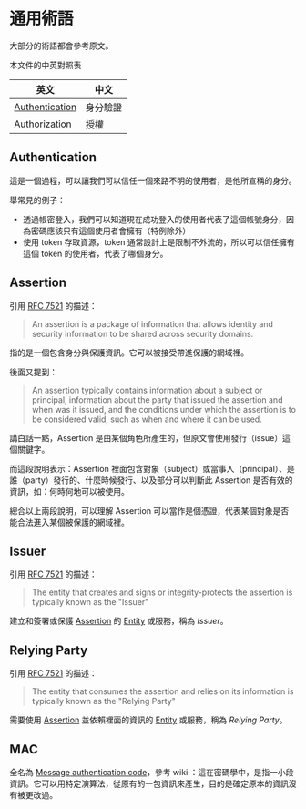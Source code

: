 # 通用術語

大部分的術語都會參考原文。

本文件的中英對照表

| 英文 | 中文 |
| --- | --- |
| [Authentication](#authentication) | 身分驗證 |
| Authorization | 授權 |

## Authentication

這是一個過程，可以讓我們可以信任一個來路不明的使用者，是他所宣稱的身分。

舉常見的例子：

* 透過帳密登入，我們可以知道現在成功登入的使用者代表了這個帳號身分，因為密碼應該只有這個使用者會擁有（特例除外）
* 使用 token 存取資源，token 通常設計上是限制不外流的，所以可以信任擁有這個 token 的使用者，代表了哪個身分。

## Assertion

引用 [RFC 7521](https://tools.ietf.org/html/rfc7521#section-3) 的描述：

> An assertion is a package of information that allows identity and security information to be shared across security domains. 

指的是一個包含身分與保護資訊。它可以被接受帶進保護的網域裡。

後面又提到：

> An assertion typically contains information about a subject or principal, information about the party that issued the assertion and when was it issued, and the conditions under which the assertion is to be considered valid, such as when and where it can be used.

講白話一點，Assertion 是由某個角色所產生的，但原文會使用發行（issue）這個關鍵字。

而這段說明表示：Assertion 裡面包含對象（subject）或當事人（principal）、是誰（party）發行的、什麼時候發行、以及部分可以判斷此 Assertion 是否有效的資訊，如：何時何地可以被使用。

總合以上兩段說明，可以理解 Assertion 可以當作是個憑證，代表某個對象是否能合法進入某個被保護的網域裡。

## Issuer

引用 [RFC 7521](https://tools.ietf.org/html/rfc7521#section-3) 的描述：

> The entity that creates and signs or integrity-protects the assertion is typically known as the "Issuer"

建立和簽署或保護 [Assertion](#assertion) 的 [Entity](#entity) 或服務，稱為 *Issuer*。

## Relying Party

引用 [RFC 7521](https://tools.ietf.org/html/rfc7521#section-3) 的描述：

> The entity that consumes the assertion and relies on its information is typically known as the "Relying Party"

需要使用 [Assertion](#assertion) 並依賴裡面的資訊的 [Entity](#entity) 或服務，稱為 *Relying Party*。

## MAC

全名為 [Message authentication code](https://zh.wikipedia.org/wiki/%E8%A8%8A%E6%81%AF%E9%91%91%E5%88%A5%E7%A2%BC)，參考 wiki ：這在密碼學中，是指一小段資訊。它可以用特定演算法，從原有的一包資訊來產生，目的是確定原本的資訊沒有被更改過。
